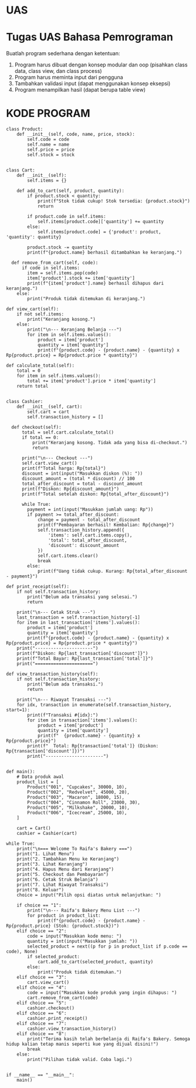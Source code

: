 # UAS

# Tugas UAS Bahasa Pemrograman
Buatlah program sederhana dengan ketentuan:
1. Program harus dibuat dengan konsep modular dan oop (pisahkan class data, class view, dan class process)
2. Program harus meminta input dari pengguna
3. Tambahkan validasi input (dapat menggunakan konsep eksepsi)
4. Program menampilkan hasil (dapat berupa table view)

# KODE PROGRAM 

    class Product:
        def __init__(self, code, name, price, stock):
            self.code = code
            self.name = name
            self.price = price
            self.stock = stock


    class Cart:
        def __init__(self):
            self.items = {}

        def add_to_cart(self, product, quantity):
            if product.stock < quantity:
                print(f"Stok tidak cukup! Stok tersedia: {product.stock}")
                return

            if product.code in self.items:
                self.items[product.code]['quantity'] += quantity
            else:
                self.items[product.code] = {'product': product, 'quantity': quantity}

            product.stock -= quantity
            print(f"{product.name} berhasil ditambahkan ke keranjang.")

      def remove_from_cart(self, code):
          if code in self.items:
            item = self.items.pop(code)
            item['product'].stock += item['quantity']
            print(f"{item['product'].name} berhasil dihapus dari keranjang.")
        else:
            print("Produk tidak ditemukan di keranjang.")

    def view_cart(self):
        if not self.items:
            print("Keranjang kosong.")
        else:
            print("\n--- Keranjang Belanja ---")
            for item in self.items.values():
                product = item['product']
                quantity = item['quantity']
                print(f"{product.code} - {product.name} - {quantity} x Rp{product.price} = Rp{product.price * quantity}")

    def calculate_total(self):
        total = 0
        for item in self.items.values():
            total += item['product'].price * item['quantity']
        return total


    class Cashier:
        def __init__(self, cart):
            self.cart = cart
            self.transaction_history = []

      def checkout(self):
          total = self.cart.calculate_total()
          if total == 0:
              print("Keranjang kosong. Tidak ada yang bisa di-checkout.")
              return

          print("\n--- Checkout ---")
          self.cart.view_cart()
          print(f"Total harga: Rp{total}")
          discount = int(input("Masukkan diskon (%): "))
          discount_amount = (total * discount) // 100
          total_after_discount = total - discount_amount
          print(f"Diskon: Rp{discount_amount}")
          print(f"Total setelah diskon: Rp{total_after_discount}")

          while True:
            payment = int(input("Masukkan jumlah uang: Rp"))
            if payment >= total_after_discount:
                change = payment - total_after_discount
                print(f"Pembayaran berhasil! Kembalian: Rp{change}")
                self.transaction_history.append({
                    'items': self.cart.items.copy(),
                    'total': total_after_discount,
                    'discount': discount_amount
                })
                self.cart.items.clear()
                break
            else:
                print(f"Uang tidak cukup. Kurang: Rp{total_after_discount - payment}")

    def print_receipt(self):
        if not self.transaction_history:
            print("Belum ada transaksi yang selesai.")
            return

        print("\n--- Cetak Struk ---")
        last_transaction = self.transaction_history[-1]
        for item in last_transaction['items'].values():
            product = item['product']
            quantity = item['quantity']
            print(f"{product.code} - {product.name} - {quantity} x Rp{product.price} = Rp{product.price * quantity}")
        print("----------------------")
        print(f"Diskon: Rp{last_transaction['discount']}")
        print(f"Total Bayar: Rp{last_transaction['total']}")
        print("======================")

    def view_transaction_history(self):
        if not self.transaction_history:
            print("Belum ada transaksi.")
            return

        print("\n--- Riwayat Transaksi ---")
        for idx, transaction in enumerate(self.transaction_history, start=1):
            print(f"Transaksi #{idx}:")
            for item in transaction['items'].values():
                product = item['product']
                quantity = item['quantity']
                print(f"  {product.name} - {quantity} x Rp{product.price}")
            print(f"  Total: Rp{transaction['total']} (Diskon: Rp{transaction['discount']})")
            print("----------------------")


    def main():
        # Data produk awal
        product_list = [
            Product("001", "Cupcakes", 30000, 10),
            Product("002", "Redvelvet", 45000, 20),
            Product("003", "Macaron", 18000, 15),
            Product("004", "Cinnamon Roll", 23000, 30),
            Product("005", "Milkshake", 20000, 10),
            Product("006", "Icecream", 25000, 10),
        ]

        cart = Cart()
        cashier = Cashier(cart)

    while True:
        print("\n=== Welcome To Raifa's Bakery ===")
        print("1. Lihat Menu")
        print("2. Tambahkan Menu ke Keranjang")
        print("3. Lihat Keranjang")
        print("4. Hapus Menu dari Keranjang")
        print("5. Checkout dan Pembayaran")
        print("6. Cetak Struk Belanja")
        print("7. Lihat Riwayat Transaksi")
        print("8. Keluar")
        choice = input("Pilih opsi diatas untuk melanjutkan: ")

        if choice == "1":
            print("\n--- Raifa's Bakery Menu List ---")
            for product in product_list:
                print(f"{product.code} - {product.name} - Rp{product.price} (Stok: {product.stock})")
        elif choice == "2":
            code = input("Masukkan kode menu: ")
            quantity = int(input("Masukkan jumlah: "))
            selected_product = next((p for p in product_list if p.code == code), None)
            if selected_product:
                cart.add_to_cart(selected_product, quantity)
            else:
                print("Produk tidak ditemukan.")
        elif choice == "3":
            cart.view_cart()
        elif choice == "4":
            code = input("Masukkan kode produk yang ingin dihapus: ")
            cart.remove_from_cart(code)
        elif choice == "5":
            cashier.checkout()
        elif choice == "6":
            cashier.print_receipt()
        elif choice == "7":
            cashier.view_transaction_history()
        elif choice == "8":
            print("Terima kasih telah berbelanja di Raifa's Bakery. Semoga hidup kalian tetap manis seperti kue yang dijual disini!")
            break
        else:
            print("Pilihan tidak valid. Coba lagi.")


    if __name__ == "__main__":
        main()
